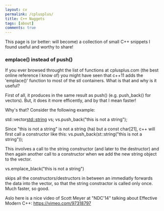 ```yaml
---
layout: cv
permalink: /cplusplus/
title: C++ Nuggets
tags: [about]
comments: true
---
```

This page is (or better: will become) a collection of small C++ snippets I found useful and worthy to share!

### emplace() instead of push()
If you ever browsed throught the list of functions at cplusplus.com (the best online reference I know of) you might have seen that c++11 adds the 'emplace()' function to most of the stl containers. What is that and why is it useful?

First of all, it produces in the same result as push() (e.g. push_back() for vectors).
But, it does it more efficently, and by that I mean faster!

Why's that? Consider the following example:

std::vector<std::string> vs;
vs.push_back("this is not a string");

Since "this is not a string" is not a string (ha) but a const char[21], c++ will first call a constructor like this:
vs.push_back(st::string("this is not a string"));

This involves a call to the string constructor (and later to the destructor) and then again another call to a constructor when we add the new string object to the vector.

vs.emplace_black("this is not a string")

skips all the constructors/destructors in between an immediatly forwards the data into the vector, so that the string constractor is called only once. Much faster, so good. 



Aslo here is a nice video of Scott Meyer at "NDC'14" talking about Effective Modern C++:
https://vimeo.com/97318797

